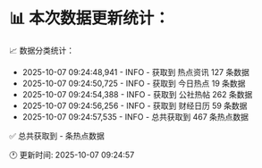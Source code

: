 📊 本次数据更新统计：
==========================

📈 数据分类统计：
- 2025-10-07 09:24:48,941 - INFO - 获取到 热点资讯 127 条数据
- 2025-10-07 09:24:50,725 - INFO - 获取到 今日热点 19 条数据
- 2025-10-07 09:24:54,388 - INFO - 获取到 公社热帖 262 条数据
- 2025-10-07 09:24:56,256 - INFO - 获取到 财经日历 59 条数据
- 2025-10-07 09:24:57,535 - INFO - 总共获取到 467 条热点数据

✅ 总共获取到 - 条热点数据

🕐 更新时间: 2025-10-07 09:24:57
